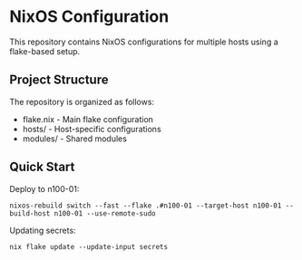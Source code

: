 # NixOS Configuration

This repository contains NixOS configurations for multiple hosts using a flake-based setup.

## Project Structure

The repository is organized as follows:

- flake.nix - Main flake configuration
- hosts/ - Host-specific configurations
- modules/ - Shared modules

## Quick Start

Deploy to n100-01:

```shell
nixos-rebuild switch --fast --flake .#n100-01 --target-host n100-01 --build-host n100-01 --use-remote-sudo
```


Updating secrets:

```shell
nix flake update --update-input secrets
```
